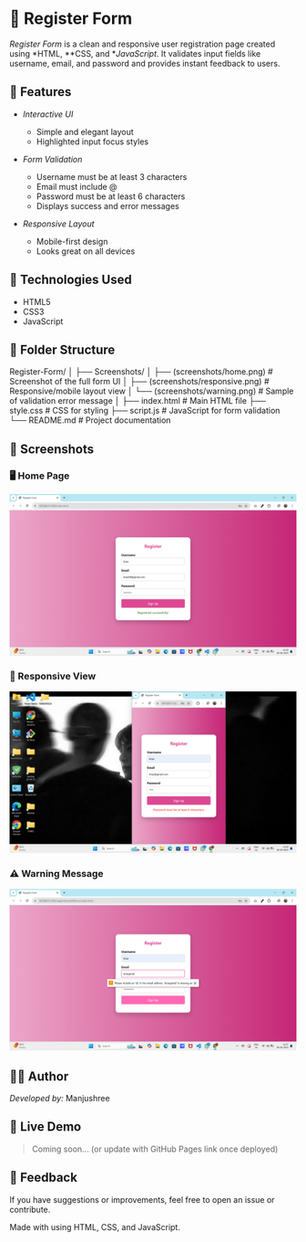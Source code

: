 # 📝 Register Form

*Register Form* is a clean and responsive user registration page created using *HTML, **CSS, and **JavaScript*. It validates input fields like username, email, and password and provides instant feedback to users.

## 🌟 Features

* *Interactive UI*

  * Simple and elegant layout
  * Highlighted input focus styles

* *Form Validation*

  * Username must be at least 3 characters
  * Email must include @
  * Password must be at least 6 characters
  * Displays success and error messages

* *Responsive Layout*

  * Mobile-first design
  * Looks great on all devices

## 🧰 Technologies Used

* HTML5
* CSS3
* JavaScript

## 📁 Folder Structure


Register-Form/
│
├── Screenshots/
│   ├── (screenshots/home.png)              # Screenshot of the full form UI
│   ├── (screenshots/responsive.png)        # Responsive/mobile layout view
│   └── (screenshots/warning.png)        # Sample of validation error message
│
├── index.html                     # Main HTML file
├── style.css                      # CSS for styling
├── script.js                      # JavaScript for form validation
└── README.md                      # Project documentation


## 📸 Screenshots

### 🖥 Home Page

![Homepage](screenshots/home.png) 

### 📱 Responsive View

![Responsive View](screenshots/responsive.png)

### ⚠ Warning Message

![Warning Message](screenshots/warning.png)

## 👩‍💻 Author

*Developed by:* Manjushree

## 🚀 Live Demo

> Coming soon... (or update with GitHub Pages link once deployed)

## 💬 Feedback

If you have suggestions or improvements, feel free to open an issue or contribute.

Made with using HTML, CSS, and JavaScript.

